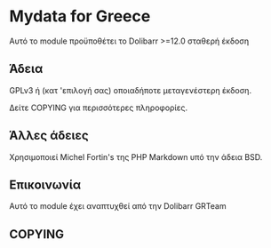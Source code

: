 Mydata for Greece
=========

Αυτό το module προϋποθέτει το Dolibarr >=12.0 σταθερή έκδοση

Άδεια
-------
GPLv3 ή (κατ 'επιλογή σας) οποιαδήποτε μεταγενέστερη έκδοση.

Δείτε COPYING για περισσότερες πληροφορίες.


Άλλες άδειες
--------------
Χρησιμοποιεί Michel Fortin's της PHP Markdown υπό την άδεια BSD.


Επικοινωνία
--------
Αυτό το module έχει αναπτυχθεί από την Dolibarr GRTeam

COPYING
--------
